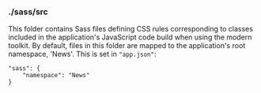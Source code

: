 ### ./sass/src

This folder contains Sass files defining CSS rules corresponding to classes
included in the application's JavaScript code build when using the modern toolkit.
By default, files in this folder are mapped to the application's root namespace, 'News'.
This is set in `"app.json"`:

    "sass": {
        "namespace": "News"
    }